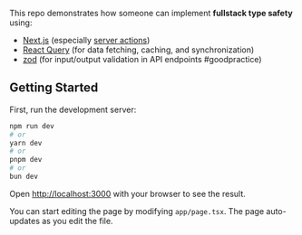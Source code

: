 This repo demonstrates how someone can implement **fullstack type safety** using:

- [Next.js](https://nextjs.org/) (especially [server actions](https://nextjs.org/docs/app/building-your-application/data-fetching/server-actions-and-mutations))
- [React Query](https://tanstack.com/query/latest) (for data fetching, caching, and synchronization)
- [zod](https://zod.dev/) (for input/output validation in API endpoints #goodpractice)

## Getting Started

First, run the development server:

```bash
npm run dev
# or
yarn dev
# or
pnpm dev
# or
bun dev
```

Open [http://localhost:3000](http://localhost:3000) with your browser to see the result.

You can start editing the page by modifying `app/page.tsx`. The page auto-updates as you edit the file.
